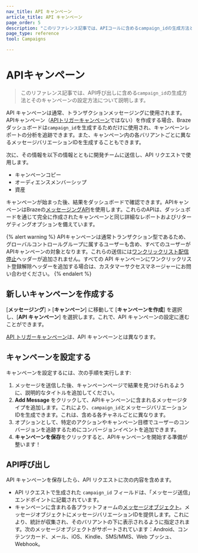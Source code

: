 ```yaml
---
nav_title: API キャンペーン
article_title: API キャンペーン
page_order: 5
description: "このリファレンス記事では、APIコールに含めるcampaign_idの生成方法と、そのキャンペーンの設定方法について説明します。"
page_type: reference
tool: Campaigns

---
```

# APIキャンペーン

> このリファレンス記事では、API呼び出しに含める`campaign_id`の生成方法とそのキャンペーンの設定方法について説明します。

API キャンペーンは通常、トランザクションメッセージングに使用されます。APIキャンペーン（[APIトリガーキャンペーン]({{site.baseurl}}/user_guide/engagement_tools/campaigns/building_campaigns/delivery_types/api_triggered_delivery/)ではない）を作成する場合、Brazeダッシュボードは`campaign_id`を生成するためだけに使用され、キャンペーンレポートの分析を追跡できます。また、キャンペーン内の各バリアントごとに異なるメッセージバリエーションIDを生成することもできます。 

次に、その情報を以下の情報とともに開発チームに送信し、API リクエストで使用します。
- キャンペーンコピー
- オーディエンスメンバーシップ
- 資産

キャンペーンが始まった後、結果をダッシュボードで確認できます。APIキャンペーンはBrazeの[メッセージングAPI]({{site.baseurl}}/api/endpoints/messaging/)を使用します。これらのAPIは、ダッシュボードを通じて完全に作成されたキャンペーンと同じ詳細なレポートおよびリターゲティングオプションを備えています。

{% alert warning %}
APIキャンペーンは通常トランザクション型であるため、グローバルコントロールグループに属するユーザーも含め、すべてのユーザーがAPIキャンペーンの対象となります。これらの送信には[ワンクリックリスト配信停止]({{site.baseurl}}/user_guide/administrative/app_settings/email_settings/#list-unsubscribe)ヘッダーが追加されません。すべての API キャンペーンにワンクリックリスト登録解除ヘッダーを追加する場合は、カスタマーサクセスマネージャーにお問い合わせください。
{% endalert %}

## 新しいキャンペーンを作成する

[**メッセージング**] > [**キャンペーン**] に移動して [**キャンペーンを作成**] を選択し、[**API キャンペーン**] を選択します。これで、API キャンペーンの設定に進むことができます。

[API トリガーキャンペーン]({{site.baseurl}}/user_guide/engagement_tools/campaigns/building_campaigns/delivery_types/api_triggered_delivery/)は、API キャンペーンとは異なります。

## キャンペーンを設定する

キャンペーンを設定するには、次の手順を実行します:

1. メッセージを送信した後、キャンペーンページで結果を見つけられるように、説明的なタイトルを追加してください。
2. **Add Message** をクリックして、APIキャンペーンに含まれるメッセージタイプを追加します。これにより、`campaign_id`とメッセージバリエーションIDを生成できます。これは、含める各チャネルごとに異なります。 
3. オプションとして、特定のアクションやキャンペーン目標でユーザーのコンバージョンを追跡するためにコンバージョンイベントを追加できます。
4. **キャンペーンを保存**をクリックすると、APIキャンペーンを開始する準備が整います！

## API呼び出し

API キャンペーンを保存したら、API リクエストに次の内容を含めます。 
- API リクエストで生成された `campaign_id` フィールドは、[][2]「メッセージ送信」エンドポイント[][2]に記載されています。
- キャンペーンに含まれる各プラットフォームの[メッセージオブジェクト]({{site.baseurl}}/api/objects_filters/#messaging-objects)。メッセージオブジェクトにメッセージバリエーションIDを提供します。これにより、統計が収集され、そのバリアントの下に表示されるように指定されます。次のメッセージオブジェクトがサポートされています：Android、コンテンツカード、メール、iOS、Kindle、SMS/MMS、Web プッシュ、Webhook。

[2]: {{site.baseurl}}/api/endpoints/messaging/#send-endpoints

